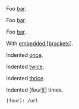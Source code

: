 Foo [bar][1].

Foo [bar][1].

Foo [bar][1].

With [embedded [brackets]][2].

Indented [once][3].

Indented [twice][3].

Indented [thrice][3].

Indented [four][] times.

    [four]: /url

 [1]: /url/ "Title"
 [2]: /url/
 [3]: /url